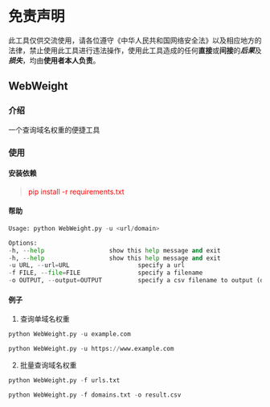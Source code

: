 # 免责声明

此工具仅供交流使用，请各位遵守《中华人民共和国网络安全法》以及相应地方的法律，禁止使用此工具进行违法操作，使用此工具造成的任何**直接**或**间接**的***后果***及***损失***，均由**使用者本人负责**。

## WebWeight

### 介绍

一个查询域名权重的便捷工具

### 使用

#### 安装依赖

> <span style="color:red">pip install -r requirements.txt</span>

#### 帮助

```python
Usage: python WebWeight.py -u <url/domain>

Options:
-h, --help 					show this help message and exit
-h, --help 					show this help message and exit
-u URL, --url=URL     				specify a url
-f FILE, --file=FILE  				specify a filename
-o OUTPUT, --output=OUTPUT			specify a csv filename to output (default csv)
```

#### 例子

1. 查询单域名权重

```python
python WebWeight.py -u example.com
```

```python
python WebWeight.py -u https://www.example.com
```

2. 批量查询域名权重

```python
python WebWeight.py -f urls.txt
```

```python
python WebWeight.py -f domains.txt -o result.csv
```
